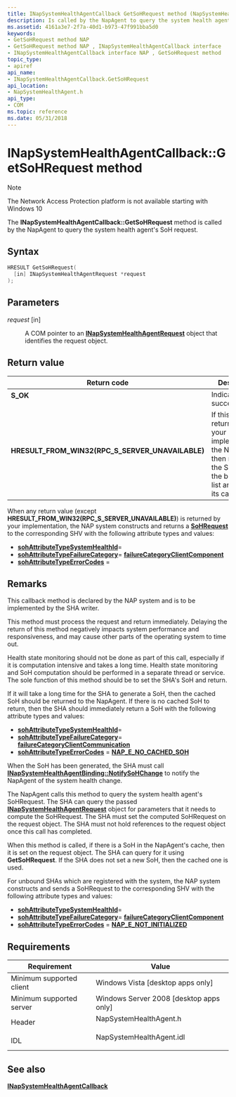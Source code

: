 ```yaml
---
title: INapSystemHealthAgentCallback GetSoHRequest method (NapSystemHealthAgent.h)
description: Is called by the NapAgent to query the system health agent's SoH request.
ms.assetid: 4161a3e7-2f7a-40d1-b973-47f991bba5d0
keywords:
- GetSoHRequest method NAP
- GetSoHRequest method NAP , INapSystemHealthAgentCallback interface
- INapSystemHealthAgentCallback interface NAP , GetSoHRequest method
topic_type:
- apiref
api_name:
- INapSystemHealthAgentCallback.GetSoHRequest
api_location:
- NapSystemHealthAgent.h
api_type:
- COM
ms.topic: reference
ms.date: 05/31/2018
---
```


# INapSystemHealthAgentCallback::GetSoHRequest method

> [!Note]  
> The Network Access Protection platform is not available starting with Windows 10

 

The **INapSystemHealthAgentCallback::GetSoHRequest** method is called by the NapAgent to query the system health agent's SoH request.

## Syntax


```C++
HRESULT GetSoHRequest(
  [in] INapSystemHealthAgentRequest *request
);
```



## Parameters

<dl> <dt>

*request* \[in\]
</dt> <dd>

A COM pointer to an [**INapSystemHealthAgentRequest**](inapsystemhealthagentrequest.md) object that identifies the request object.

</dd> </dl>

## Return value



| Return code                                                                                                                      | Description                                                                                                                                        |
|----------------------------------------------------------------------------------------------------------------------------------|----------------------------------------------------------------------------------------------------------------------------------------------------|
| <dl> <dt>**S\_OK**</dt> </dl>                                             | Indicates success.<br/>                                                                                                                      |
| <dl> <dt>**HRESULT\_FROM\_WIN32(RPC\_S\_SERVER\_UNAVAILABLE)**</dt> </dl> | If this code is returned by your implementation, the NapAgent then removes the SHA from the bound-SHA list and flushes its cache entry.<br/> |



 

When any return value (except **HRESULT\_FROM\_WIN32(RPC\_S\_SERVER\_UNAVAILABLE)**) is returned by your implementation, the NAP system constructs and returns a [**SoHRequest**](/windows/win32/api/naptypes/ns-naptypes-soh) to the corresponding SHV with the following attribute types and values:

-   [**sohAttributeTypeSystemHealthId**](sohattributetype-enum.md)= <id>
-   [**sohAttributeTypeFailureCategory**](sohattributetype-enum.md)= [**failureCategoryClientComponent**](/windows/win32/api/naptypes/ne-naptypes-failurecategory)
-   [**sohAttributeTypeErrorCodes**](sohattributetype-enum.md) = <error-code>

## Remarks

This callback method is declared by the NAP system and is to be implemented by the SHA writer.

This method must process the request and return immediately. Delaying the return of this method negatively impacts system performance and responsiveness, and may cause other parts of the operating system to time out.

Health state monitoring should not be done as part of this call, especially if it is computation intensive and takes a long time. Health state monitoring and SoH computation should be performed in a separate thread or service. The sole function of this method should be to set the SHA's SoH and return.

If it will take a long time for the SHA to generate a SoH, then the cached SoH should be returned to the NapAgent. If there is no cached SoH to return, then the SHA should immediately return a SoH with the following attribute types and values:

-   [**sohAttributeTypeSystemHealthId**](sohattributetype-enum.md)= <id>
-   [**sohAttributeTypeFailureCategory**](sohattributetype-enum.md)= [**failureCategoryClientCommunication**](/windows/win32/api/naptypes/ne-naptypes-failurecategory)
-   [**sohAttributeTypeErrorCodes**](sohattributetype-enum.md) = [**NAP\_E\_NO\_CACHED\_SOH**](nap-error-constants.md)

When the SoH has been generated, the SHA must call [**INapSystemHealthAgentBinding::NotifySoHChange**](inapsystemhealthagentbinding-notifysohchange-method.md) to notify the NapAgent of the system health change.

The NapAgent calls this method to query the system health agent's SoHRequest. The SHA can query the passed [**INapSystemHealthAgentRequest**](inapsystemhealthagentrequest.md) object for parameters that it needs to compute the SoHRequest. The SHA must set the computed SoHRequest on the request object. The SHA must not hold references to the request object once this call has completed.

When this method is called, if there is a SoH in the NapAgent's cache, then it is set on the request object. The SHA can query for it using **GetSoHRequest**. If the SHA does not set a new SoH, then the cached one is used.

For unbound SHAs which are registered with the system, the NAP system constructs and sends a SoHRequest to the corresponding SHV with the following attribute types and values:

-   [**sohAttributeTypeSystemHealthId**](sohattributetype-enum.md)= <id>
-   [**sohAttributeTypeFailureCategory**](sohattributetype-enum.md)= [**failureCategoryClientComponent**](/windows/win32/api/naptypes/ne-naptypes-failurecategory)
-   [**sohAttributeTypeErrorCodes**](sohattributetype-enum.md) = [**NAP\_E\_NOT\_INITIALIZED**](nap-error-constants.md)

## Requirements



| Requirement | Value |
|-------------------------------------|-----------------------------------------------------------------------------------------------------|
| Minimum supported client<br/> | Windows Vista \[desktop apps only\]<br/>                                                      |
| Minimum supported server<br/> | Windows Server 2008 \[desktop apps only\]<br/>                                                |
| Header<br/>                   | <dl> <dt>NapSystemHealthAgent.h</dt> </dl>   |
| IDL<br/>                      | <dl> <dt>NapSystemHealthAgent.idl</dt> </dl> |



## See also

<dl> <dt>

[**INapSystemHealthAgentCallback**](inapsystemhealthagentcallback.md)
</dt> </dl>

 

 






